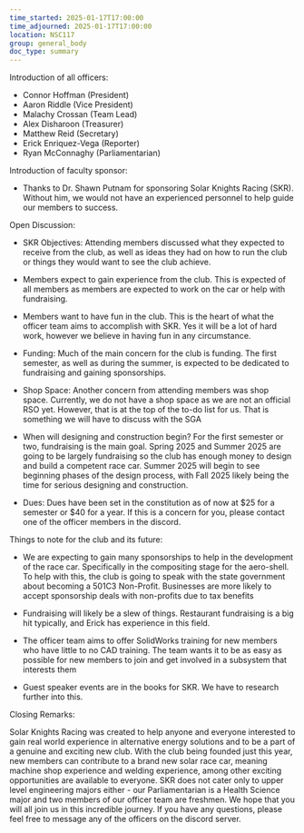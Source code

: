 ```yaml
---
time_started: 2025-01-17T17:00:00
time_adjourned: 2025-01-17T17:00:00
location: NSC117
group: general_body
doc_type: summary
---
```

Introduction of all officers:

- Connor Hoffman (President)
- Aaron Riddle (Vice President)
- Malachy Crossan (Team Lead)
- Alex Disharoon (Treasurer)
- Matthew Reid (Secretary) 
- Erick Enriquez-Vega (Reporter)
- Ryan McConnaghy (Parliamentarian)

Introduction of faculty sponsor:

- Thanks to Dr. Shawn Putnam for sponsoring Solar Knights Racing (SKR). Without him, we would not have an experienced personnel to help guide our members to success.

Open Discussion:

- SKR Objectives: Attending members discussed what they expected to receive from the club, as well as ideas they had on how to run the club or things they would want to see the club achieve. 

- Members expect to gain experience from the club. This is expected of all members as members are expected to work on the car or help with fundraising.

- Members want to have fun in the club. This is the heart of what the officer team aims to accomplish with SKR. Yes it will be a lot of hard work, however we believe in having fun in any circumstance. 

- Funding: Much of the main concern for the club is funding. The first semester, as well as during the summer, is expected to be dedicated to fundraising and gaining sponsorships. 

- Shop Space: Another concern from attending members was shop space. Currently, we do not have a shop space as we are not an official RSO yet. However, that is at the top of the to-do list for us. That is something we will have to discuss with the SGA

- When will designing and construction begin? For the first semester or two, fundraising is the main goal. Spring 2025 and Summer 2025 are going to be largely fundraising so the club has enough money to design and build a competent race car. Summer 2025 will begin to see beginning phases of the design process, with Fall 2025 likely being the time for serious designing and construction. 

- Dues: Dues have been set in the constitution as of now at $25 for a semester or $40 for a year. If this is a concern for you, please contact one of the officer members in the discord. 


Things to note for the club and its future:


- We are expecting to gain many sponsorships to help in the development of the race car. Specifically in the compositing stage for the aero-shell. To help with this, the club is going to speak with the state government about becoming a 501C3 Non-Profit. Businesses are more likely to accept sponsorship deals with non-profits due to tax benefits

- Fundraising will likely be a slew of things. Restaurant fundraising is a big hit typically, and Erick has experience in this field. 

- The officer team aims to offer SolidWorks training for new members who have little to no CAD training. The team wants it to be as easy as possible for new members to join and get involved in a subsystem that interests them

- Guest speaker events are in the books for SKR. We have to research further into this. 


  

Closing Remarks:

Solar Knights Racing was created to help anyone and everyone interested to gain real world experience in alternative energy solutions and to be a part of a genuine and exciting new club. With the club being founded just this year, new members can contribute to a brand new solar race car, meaning machine shop experience and welding experience, among other exciting opportunities are available to everyone. SKR does not cater only to upper level engineering majors either - our Parliamentarian is a Health Science major and two members of our officer team are freshmen. We hope that you will all join us in this incredible journey. If you have any questions, please feel free to message any of the officers on the discord server.
